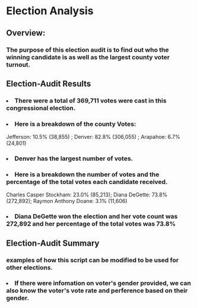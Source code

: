 # Election Analysis

## Overview:

### The purpose of this election audit is to find out who the winning candidate is as well as the largest county voter turnout.

## Election-Audit Results
### <li>There were a total of 369,711 votes were cast in this congressional election.</li>
### <li>Here is a breakdown of the county Votes:</li>

Jefferson: 10.5% (38,855) ;
Denver: 82.8% (306,055) ;
Arapahoe: 6.7% (24,801) 

### <li> Denver has the largest number of votes.</li>
### <li>Here is a breakdown the number of votes and the percentage of the total votes each candidate received.</li>
Charles Casper Stockham: 23.0% (85,213);
Diana DeGette: 73.8% (272,892);
Raymon Anthony Doane: 3.1% (11,606)

### <li> Diana DeGette won the election and her vote count was 272,892 and her percentage of the total votes was 73.8% </li>

## Election-Audit Summary
### examples of how this script can be modified to be used for other elections.
### <li> If there were infomation on voter's gender provided, we can also know the voter's vote rate and perference based on their gender. </li>
